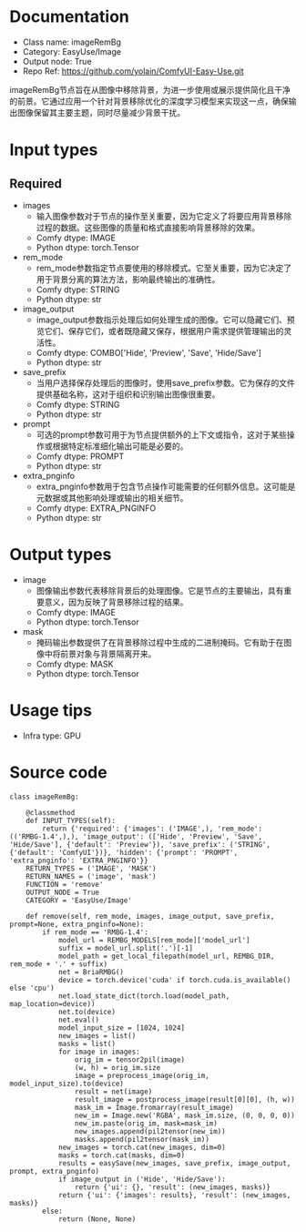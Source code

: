 # Documentation
- Class name: imageRemBg
- Category: EasyUse/Image
- Output node: True
- Repo Ref: https://github.com/yolain/ComfyUI-Easy-Use.git

imageRemBg节点旨在从图像中移除背景，为进一步使用或展示提供简化且干净的前景。它通过应用一个针对背景移除优化的深度学习模型来实现这一点，确保输出图像保留其主要主题，同时尽量减少背景干扰。

# Input types
## Required
- images
    - 输入图像参数对于节点的操作至关重要，因为它定义了将要应用背景移除过程的数据。这些图像的质量和格式直接影响背景移除的效果。
    - Comfy dtype: IMAGE
    - Python dtype: torch.Tensor
- rem_mode
    - rem_mode参数指定节点要使用的移除模式。它至关重要，因为它决定了用于背景分离的算法方法，影响最终输出的准确性。
    - Comfy dtype: STRING
    - Python dtype: str
- image_output
    - image_output参数指示处理后如何处理生成的图像。它可以隐藏它们、预览它们、保存它们，或者既隐藏又保存，根据用户需求提供管理输出的灵活性。
    - Comfy dtype: COMBO['Hide', 'Preview', 'Save', 'Hide/Save']
    - Python dtype: str
- save_prefix
    - 当用户选择保存处理后的图像时，使用save_prefix参数。它为保存的文件提供基础名称，这对于组织和识别输出图像很重要。
    - Comfy dtype: STRING
    - Python dtype: str
- prompt
    - 可选的prompt参数可用于为节点提供额外的上下文或指令，这对于某些操作或根据特定标准细化输出可能是必要的。
    - Comfy dtype: PROMPT
    - Python dtype: str
- extra_pnginfo
    - extra_pnginfo参数用于包含节点操作可能需要的任何额外信息。这可能是元数据或其他影响处理或输出的相关细节。
    - Comfy dtype: EXTRA_PNGINFO
    - Python dtype: str

# Output types
- image
    - 图像输出参数代表移除背景后的处理图像。它是节点的主要输出，具有重要意义，因为反映了背景移除过程的结果。
    - Comfy dtype: IMAGE
    - Python dtype: torch.Tensor
- mask
    - 掩码输出参数提供了在背景移除过程中生成的二进制掩码。它有助于在图像中将前景对象与背景隔离开来。
    - Comfy dtype: MASK
    - Python dtype: torch.Tensor

# Usage tips
- Infra type: GPU

# Source code
```
class imageRemBg:

    @classmethod
    def INPUT_TYPES(self):
        return {'required': {'images': ('IMAGE',), 'rem_mode': (('RMBG-1.4',),), 'image_output': (['Hide', 'Preview', 'Save', 'Hide/Save'], {'default': 'Preview'}), 'save_prefix': ('STRING', {'default': 'ComfyUI'})}, 'hidden': {'prompt': 'PROMPT', 'extra_pnginfo': 'EXTRA_PNGINFO'}}
    RETURN_TYPES = ('IMAGE', 'MASK')
    RETURN_NAMES = ('image', 'mask')
    FUNCTION = 'remove'
    OUTPUT_NODE = True
    CATEGORY = 'EasyUse/Image'

    def remove(self, rem_mode, images, image_output, save_prefix, prompt=None, extra_pnginfo=None):
        if rem_mode == 'RMBG-1.4':
            model_url = REMBG_MODELS[rem_mode]['model_url']
            suffix = model_url.split('.')[-1]
            model_path = get_local_filepath(model_url, REMBG_DIR, rem_mode + '.' + suffix)
            net = BriaRMBG()
            device = torch.device('cuda' if torch.cuda.is_available() else 'cpu')
            net.load_state_dict(torch.load(model_path, map_location=device))
            net.to(device)
            net.eval()
            model_input_size = [1024, 1024]
            new_images = list()
            masks = list()
            for image in images:
                orig_im = tensor2pil(image)
                (w, h) = orig_im.size
                image = preprocess_image(orig_im, model_input_size).to(device)
                result = net(image)
                result_image = postprocess_image(result[0][0], (h, w))
                mask_im = Image.fromarray(result_image)
                new_im = Image.new('RGBA', mask_im.size, (0, 0, 0, 0))
                new_im.paste(orig_im, mask=mask_im)
                new_images.append(pil2tensor(new_im))
                masks.append(pil2tensor(mask_im))
            new_images = torch.cat(new_images, dim=0)
            masks = torch.cat(masks, dim=0)
            results = easySave(new_images, save_prefix, image_output, prompt, extra_pnginfo)
            if image_output in ('Hide', 'Hide/Save'):
                return {'ui': {}, 'result': (new_images, masks)}
            return {'ui': {'images': results}, 'result': (new_images, masks)}
        else:
            return (None, None)
```